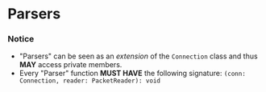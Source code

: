 # Parsers

### Notice
- "Parsers" can be seen as an *extension* of the `Connection` class and thus **MAY** access private members.
- Every "Parser" function **MUST HAVE** the following signature: `(conn: Connection, reader: PacketReader): void`
